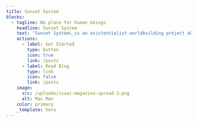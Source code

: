 ```yaml
---
title: Sunset System
blocks:
  - tagline: No place for human beings
    headline: Sunset System
    text: "Sunset System\_is an existentialist worldbuilding project about the machines left behind by humanity after they vanished from the Solar System one fateful day. The project explores the machines' struggle to find meaning as they gain consciousness, the world of retrofuturistic dreams they live in, and the wild and strange ways their society may be evolving.\n"
    actions:
      - label: Get Started
        type: button
        icon: true
        link: /posts
      - label: Read Blog
        type: link
        icon: false
        link: /posts
    image:
      src: /uploads/isaac-magazine-spread-3.png
      alt: Mac Man
    color: primary
    _template: hero
---
```





